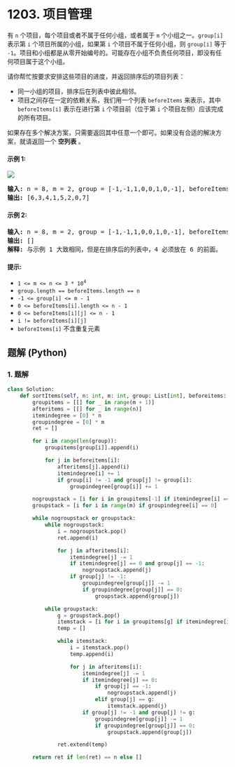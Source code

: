 # 1203. 项目管理
有 `n` 个项目，每个项目或者不属于任何小组，或者属于 `m` 个小组之一。`group[i]` 表示第 `i` 个项目所属的小组，如果第 `i` 个项目不属于任何小组，则 `group[i]` 等于 `-1`。项目和小组都是从零开始编号的。可能存在小组不负责任何项目，即没有任何项目属于这个小组。

请你帮忙按要求安排这些项目的进度，并返回排序后的项目列表：
* 同一小组的项目，排序后在列表中彼此相邻。
* 项目之间存在一定的依赖关系，我们用一个列表 `beforeItems` 来表示，其中 `beforeItems[i]` 表示在进行第 `i` 个项目前（位于第 `i` 个项目左侧）应该完成的所有项目。

如果存在多个解决方案，只需要返回其中任意一个即可。如果没有合适的解决方案，就请返回一个 **空列表** 。

#### 示例 1:
![](https://assets.leetcode.com/uploads/2019/09/11/1359_ex1.png)
<pre>
<strong>输入:</strong> n = 8, m = 2, group = [-1,-1,1,0,0,1,0,-1], beforeItems = [[],[6],[5],[6],[3,6],[],[],[]]
<strong>输出:</strong> [6,3,4,1,5,2,0,7]
</pre>

#### 示例 2:
<pre>
<strong>输入:</strong> n = 8, m = 2, group = [-1,-1,1,0,0,1,0,-1], beforeItems = [[],[6],[5],[6],[3],[],[4],[]]
<strong>输出:</strong> []
<strong>解释:</strong> 与示例 1 大致相同，但是在排序后的列表中，4 必须放在 6 的前面。
</pre>

#### 提示:
* <code>1 <= m <= n <= 3 * 10<sup>4</sup></code>
* `group.length == beforeItems.length == n`
* `-1 <= group[i] <= m - 1`
* `0 <= beforeItems[i].length <= n - 1`
* `0 <= beforeItems[i][j] <= n - 1`
* `i != beforeItems[i][j]`
* `beforeItems[i]` 不含重复元素

## 题解 (Python)

### 1. 题解
```Python
class Solution:
    def sortItems(self, n: int, m: int, group: List[int], beforeitems: List[List[int]]) -> List[int]:
        groupitems = [[] for _ in range(m + 1)]
        afteritems = [[] for _ in range(n)]
        itemindegree = [0] * n
        groupindegree = [0] * m
        ret = []

        for i in range(len(group)):
            groupitems[group[i]].append(i)

            for j in beforeitems[i]:
                afteritems[j].append(i)
                itemindegree[i] += 1
                if group[i] != -1 and group[j] != group[i]:
                    groupindegree[group[i]] += 1

        nogroupstack = [i for i in groupitems[-1] if itemindegree[i] == 0]
        groupstack = [i for i in range(m) if groupindegree[i] == 0]

        while nogroupstack or groupstack:
            while nogroupstack:
                i = nogroupstack.pop()
                ret.append(i)

                for j in afteritems[i]:
                    itemindegree[j] -= 1
                    if itemindegree[j] == 0 and group[j] == -1:
                        nogroupstack.append(j)
                    if group[j] != -1:
                        groupindegree[group[j]] -= 1
                        if groupindegree[group[j]] == 0:
                            groupstack.append(group[j])

            while groupstack:
                g = groupstack.pop()
                itemstack = [i for i in groupitems[g] if itemindegree[i] == 0]
                temp = []

                while itemstack:
                    i = itemstack.pop()
                    temp.append(i)

                    for j in afteritems[i]:
                        itemindegree[j] -= 1
                        if itemindegree[j] == 0:
                            if group[j] == -1:
                                nogroupstack.append(j)
                            elif group[j] == g:
                                itemstack.append(j)
                        if group[j] != -1 and group[j] != g:
                            groupindegree[group[j]] -= 1
                            if groupindegree[group[j]] == 0:
                                groupstack.append(group[j])

                ret.extend(temp)

        return ret if len(ret) == n else []
```
